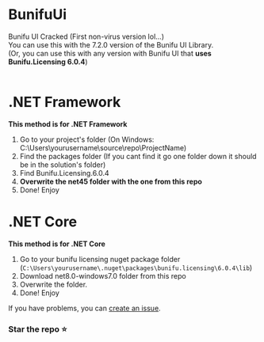 # BunifuUi
Bunifu UI Cracked (First non-virus version lol...)<br>
You can use this with the 7.2.0 version of the Bunifu UI Library.<br>
(Or, you can use this with any version with Bunifu UI that **uses Bunifu.Licensing 6.0.4**)<br>
<br>
# .NET Framework
**This method is for .NET Framework**<br>
1. Go to your project's folder (On Windows: C:\Users\yourusername\source\repo\ProjectName)
2. Find the packages folder (If you cant find it go one folder down it should be in the solution's folder)
3. Find Bunifu.Licensing.6.0.4
4. **Overwrite the net45 folder with the one from this repo**
5. Done! Enjoy

# .NET Core
**This method is for .NET Core**<br>
1. Go to your bunifu licensing nuget package folder (`C:\Users\yourusername\.nuget\packages\bunifu.licensing\6.0.4\lib`) 
2. Download net8.0-windows7.0 folder from this repo
3. Overwrite the folder.
4. Done! Enjoy


If you have problems, you can [create an issue](https://github.com/t0int1337/BunifuUiCrack/issues/new). 
### Star the repo ⭐

